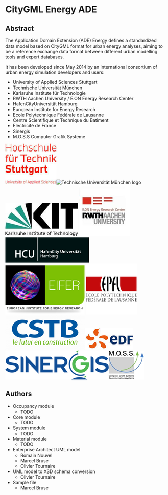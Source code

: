 CityGML Energy ADE
==================

Abstract
--------
The Application Domain Extension (ADE) Energy defines a standardized data model based on CityGML format for urban energy analyses, aiming to be a reference exchange data format between different urban modelling tools and expert databases.

It has been developed since May 2014 by an international consortium of urban energy simulation developers and users:
* University of Applied Sciences Stuttgart
* Technische Universität München
* Karlsruhe Institute für Technologie
* RWTH Aachen University / E.ON Energy Research Center
* HafenCityUniversität Hamburg
* European Institute for Energy Research
* Ecole Polytechnique Fédérale de Lausanne
* Centre Scientifique et Technique du Batiment
* Electricité de France
* Sinergis
* M.O.S.S Computer Grafik Systeme

![University of Applied Sciences Stuttgart logo](./doc/hft.jpg)![Technische Universität München logo](./doc/tum.jpg)![Karlsruhe Institute für Technologie logo](./doc/kit.jpg)
![RWTH Aachen University / E.ON Energy Research Center logo](./doc/rwth_eon.jpg)![HafenCityUniversität Hamburg logo](./doc/hcu.png)![European Institute for Energy Research logo](./doc/eifer.png)
![Ecole Polytechnique Fédérale de Lausanne logo](./doc/epfl.png)![Centre Scientifique et Technique du Batiment logo](./doc/cstb.png)![Electricité de France logo](./doc/edf.jpg)
![Sinergis logo](./doc/sinergis.png)![M.O.S.S Computer Grafik Systeme logo](./doc/moss.jpg)

Authors
-------
* Occupancy module
	* TODO
* Core module
	* TODO
* System module
	* TODO
* Material module
	* TODO
* Enterprise Architect UML model
	* Romain Nouvel
	* Marcel Bruse
	* Olivier Tournaire
* UML model to XSD schema conversion
	* Olivier Tournaire
* Sample file
	* Marcel Bruse

